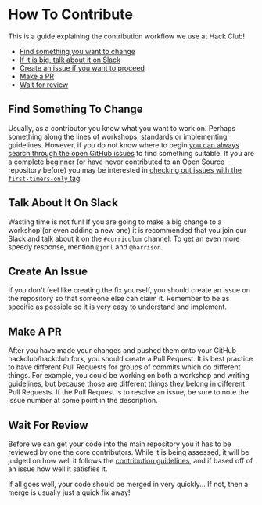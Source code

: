 # How To Contribute

This is a guide explaining the contribution workflow we use at Hack Club!

- [Find something you want to change](#find-something-to-change)
- [If it is big, talk about it on Slack](#talk-about-it-on-slack)
- [Create an issue if you want to proceed](#create-an-issue)
- [Make a PR](#make-a-pr)
- [Wait for review](#wait-for-review)

## Find Something To Change

Usually, as a contributor you know what you want to work on. Perhaps something
along the lines of workshops, standards or implementing guidelines. However, if
you do not know where to begin [you can always search through the open GitHub
issues](https://github.com/hackclub/hackclub/issues) to find something suitable.
If you are a complete beginner (or have never contributed to an Open Source
repository before) you may be interested in [checking out issues with the
`first-timers-only` tag](https://github.com/hackclub/hackclub/issues?utf8=%E2%9C%93&q=is%3Aissue+is%3Aopen+label%3Afirst-timers-only).

## Talk About It On Slack

Wasting time is not fun! If you are going to make a big change to a workshop
(or even adding a new one) it is recommended that you join our Slack and talk
about it on the `#curriculum` channel. To get an even more speedy response,
mention `@jonl` and `@harrison`.

## Create An Issue

If you don't feel like creating the fix yourself, you should create an issue on
the repository so that someone else can claim it. Remember to be as specific as
possible so it is very easy to understand and implement.

## Make A PR

After you have made your changes and pushed them onto your GitHub
hackclub/hackclub fork, you should create a Pull Request. It is best practice
to have different Pull Requests for groups of commits which do different
things. For example, you could be working on both a workshop and writing
guidelines, but because those are different things they belong in different
Pull Requests. If the Pull Request is to resolve an issue, be sure to note the
issue number at some point in the description.

## Wait For Review

Before we can get your code into the main repository you it has to be reviewed
by one the core contributors. While it is being assessed, it will be judged on
how well it follows the [contribution guidelines](GUIDELINES.md), and if based
off of an issue how well it satisfies it.

If all goes well, your code should be merged in very quickly... If not, then a
merge is usually just a quick fix away!
